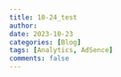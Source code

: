 ```yaml
---
title: 10-24_test
author:
date: 2023-10-23
categories: [Blog]
tags: [Analytics, AdSence]
comments: false
---
```














